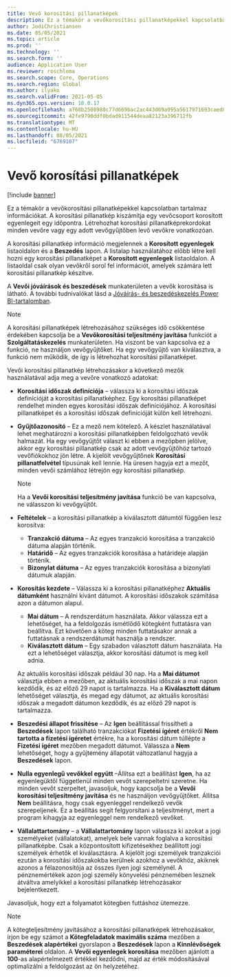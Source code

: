 ```yaml
---
title: Vevő korosítási pillanatképek
description: Ez a témakör a vevőkorosítási pillanatképekkel kapcsolatban tartalmaz információkat. A korosítási pillanatkép kiszámítja egy vevőcsoport korosított egyenlegeit egy időpontra.
author: JodiChristiansen
ms.date: 05/05/2021
ms.topic: article
ms.prod: ''
ms.technology: ''
ms.search.form: ''
audience: Application User
ms.reviewer: roschloma
ms.search.scope: Core, Operations
ms.search.region: Global
ms.author: ilyako
ms.search.validFrom: 2021-05-05
ms.dyn365.ops.version: 10.0.17
ms.openlocfilehash: a768b2508988c77d669bac2ac443d69a995a5617971693caed8e0563a146f853
ms.sourcegitcommit: 42fe9790ddf0bdad911544deaa82123a396712fb
ms.translationtype: MT
ms.contentlocale: hu-HU
ms.lasthandoff: 08/05/2021
ms.locfileid: "6769107"
---
```

# <a name="customer-aging-snapshots"></a>Vevő korosítási pillanatképek

[!include [banner](../includes/banner.md)]

Ez a témakör a vevőkorosítási pillanatképekkel kapcsolatban tartalmaz információkat. A korosítási pillanatkép kiszámítja egy vevőcsoport korosított egyenlegeit egy időpontra. Létrehozhat korosítási pillanatképrekordokat minden vevőre vagy egy adott vevőgyűjtőben levő vevőkre vonatkozóan.

A korosítási pillanatkép információ megjelennek a **Korosított egyenlegek** listaoldalon és a **Beszedés** lapon. A listalap használatához előbb létre kell hozni egy korosítási pillanatképet a **Korosított egyenlegek** listaoldalon. A listaoldal csak olyan vevőkről sorol fel információt, amelyek számára lett korosítási pillanatkép készítve.

A **Vevői jóváírások és beszedések** munkaterületen a vevők korosítása is látható. A további tudnivalókat lásd a [Jóváírás- és beszedéskezelés Power BI-tartalomban](credit-collections-power-bi.md).

> [!NOTE]
> A korosítási pillanatképek létrehozásához szükséges idő csökkentése érdekében kapcsolja be a **Vevőkorosítási teljesítmény javítása** funkciót a **Szolgáltatáskezelés** munkaterületen. Ha viszont be van kapcsolva ez a funkció, ne használjon vevőgyűjtőket. Ha egy vevőgyűjtő van kiválasztva, a funkció nem működik, de így is létrehozhat korosítási pillanatképet.

Vevői korosítási pillanatkép létrehozásakor a következő mezők használatával adja meg a vevőre vonatkozó adatokat:

- **Korosítási időszak definíciója** – válassza ki a korosítási időszak definícióját a korosítási pillanatképhez. Egy korosítási pillanatképet rendelhet minden egyes korosítási időszak definíciójához. A korosítási pillanatképet és a korosítási időszak definícióját külön kell létrehozni.
- **Gyűjtőazonosító** – Ez a mező nem kötelező. A készlet használatával lehet meghatározni a korosítási pillanatképben feldolgozható vevők halmazát. Ha egy vevőgyűjtőt választ ki ebben a mezőpben jelölve, akkor egy korosítási pillanatkép csak az adott vevőgyűjtőhöz tartozó vevőfiókokhoz jön létre. A kijelölt vevőgyűjtőnek **Korosítási pillanatfelvétel** típusúnak kell lennie. Ha üresen hagyja ezt a mezőt, minden vevői számlához létrejön egy korosítási pillanatkép.

    > [!NOTE]
    > Ha a **Vevői korosítási teljesítmény javítása** funkció be van kapcsolva, ne válasszon ki vevőgyűjtőt.

- **Feltételek** – a korosítási pillanatkép a kiválasztott dátumtól függően lesz korosítva:

    - **Tranzakció dátuma** – Az egyes tranzakció korosítása a tranzakció dátuma alapján történik.
    - **Határidő** – Az egyes tranzakciók korosítása a határideje alapján történik.
    - **Bizonylat dátuma** – Az egyes tranzakciók korosítása a bizonylati dátumuk alapján.

- **Korosítás kezdete** – Válassza ki a korosítási pillanatképhez **Aktuális dátumként** használni kívánt dátumot. A korosítási időszakok számítása azon a dátumon alapul. 

    - **Mai dátum** – A rendszerdátum használata. Akkor válassza ezt a lehetőséget, ha a feldolgozás ismétlődő kötegként futtatásra van beállítva. Ezt követően a köteg minden futtatásakor annak a futtatásnak a rendszerdátumát használja a rendszer.
    - **Kiválasztott dátum** – Egy szabadon választott dátum használata. Ha ezt a lehetőséget választja, akkor korosítási dátumot is meg kell adnia.

    Az aktuális korosítási időszak például 30 nap. Ha a **Mai dátumot** választja ebben a mezőben, az aktuális korosítási időszak a mai napon kezdődik, és az előző 29 napot is tartalmazza. Ha a **Kiválasztott dátum** lehetőséget választja, és megad egy dátumot, az aktuális korosítási időszak a megadott dátumon kezdődik, és az előző 29 napot is tartalmazza.

- **Beszedési állapot frissítése** – Az **Igen** beállítással frissítheti a **Beszedések** lapon található tranzakciókat **Fizetési ígéret** értékről **Nem tartotta a fizetési ígéretet** értékre, ha a korosítási dátum túllépte a **Fizetési ígéret** mezőben megadott dátumot. Válassza a **Nem** lehetőséget, hogy a gyűjtemény állapotát változatlanul hagyja a **Beszedések** lapon.
- **Nulla egyenlegű vevőkkel együtt** –Állítsa ezt a beállítást **Igen**, ha az egyenlegüktől függetlenül minden vevőt szerepeltetni szeretne. Ha minden vevőt szerpeltet, javasoljuk, hogy kapcsolja be a **Vevői korosítási teljesítmény javítása** és ne használjon vevőgyűjtőket. Állítsa **Nem** beállításra, hogy csak egyenleggel rendelkező vevők szerepeljenek. Ez a beállítás segít felgyorsítani a teljesítményt, mert a program kihagyja az egyenleggel nem rendelkező vevőket.
- **Vállalattartomány** – a **Vállalattartomány** lapon válassza ki azokat a jogi személyeket (vállalatokat), amelyek bele vannak foglalva a korosítási pillanatképbe. Csak a központosított kifizetésekhez beállított jogi személyek érhetők el kiválasztásra. A kijelölt jogi személyek tranzakciói ezután a korosítási időszakokba kerülnek azokhoz a vevőkhöz, akiknek azonos a félazonosítója az összes ilyen jogi személynél. A pénznemértékek azon jogi személy könyvelési pénznemében lesznek átváltva amelyikkel a korosítási pillanatkép létrehozásakor bejelentkezett.

Javasoljuk, hogy ezt a folyamatot kötegben futtáshoz ütemezze.

> [!NOTE]
> A kötegteljesítmény javításához a korosítási pillanatképek létrehozásakor, írjon be egy számot a **Kötegfeladatok maximális száma** mezőben a **Beszedések alapértékei** gyorslapon a **Beszedések** lapon a **Kinnlévőségek paraméterei** oldalon. A **Vevői egyenlegek korosítása** mezőben ajánlott a **100**-as alapértelmezett értékkel kezdődni, majd az érték módosításával optimalizálni a feldolgozást az ön helyzetéhez.

